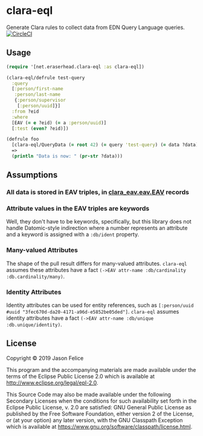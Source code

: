 # clara-eql

Generate Clara rules to collect data from EDN Query Language queries.
[![CircleCI](https://circleci.com/gh/eraserhd/clara-eql.svg?style=svg)](https://circleci.com/gh/eraserhd/clara-eql)

## Usage

```clojure
(require '[net.eraserhead.clara-eql :as clara-eql])

(clara-eql/defrule test-query
  :query
  [:person/first-name
   :person/last-name
   {:person/supervisor
    [:person/uuid]}]
  :from ?eid
  :where
  [EAV (= e ?eid) (= a :person/uuid)]
  [:test (even? ?eid)])

(defrule foo
  [clara-eql/QueryData (= root 42) (= query 'test-query) (= data ?data)]
  =>
  (println "Data is now: " (pr-str ?data)))
```

## Assumptions

### All data is stored in EAV triples, in [clara_eav.eav.EAV] records

[clara_eav.eav.EAV]: https://cljdoc.org/d/clyfe/clara-eav/0.1.6/api/clara-eav.eav#EAV

### Attribute values in the EAV triples are keywords

Well, they don't have to be keywords, specifically, but this library does not
handle Datomic-style indirection where a number represents an attribute and a
keyword is assigned with a `:db/ident` property.

### Many-valued Attributes

The shape of the pull result differs for many-valued attributes.  `clara-eql`
assumes these attributes have a fact
`(->EAV attr-name :db/cardinality :db.cardinality/many)`.

### Identity Attributes

Identity attributes can be used for entity references, such as
`[:person/uuid #uuid "3fec670d-da20-4171-a96d-e5852be05ded"]`.  `clara-eql`
assumes identity attributes have a fact
`(->EAV attr-name :db/unique :db.unique/identity)`.

## License

Copyright © 2019 Jason Felice

This program and the accompanying materials are made available under the
terms of the Eclipse Public License 2.0 which is available at
http://www.eclipse.org/legal/epl-2.0.

This Source Code may also be made available under the following Secondary
Licenses when the conditions for such availability set forth in the Eclipse
Public License, v. 2.0 are satisfied: GNU General Public License as published by
the Free Software Foundation, either version 2 of the License, or (at your
option) any later version, with the GNU Classpath Exception which is available
at https://www.gnu.org/software/classpath/license.html.
